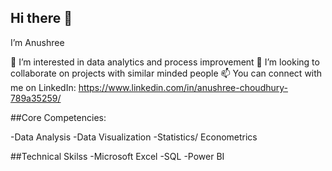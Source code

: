 ## Hi there 👋
I’m Anushree

👀 I’m interested in data analytics and process improvement
💞️ I’m looking to collaborate on projects with similar minded people
📫 You can connect with me on LinkedIn: https://www.linkedin.com/in/anushree-choudhury-789a35259/

##Core Competencies:

-Data Analysis
-Data Visualization
-Statistics/ Econometrics

##Technical Skilss
-Microsoft Excel
-SQL
-Power BI

